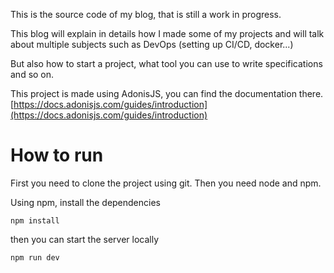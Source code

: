 This is the source code of my blog, that is still a work in progress.

This blog will explain in details how I made some of my projects and will talk about multiple subjects such as DevOps (setting up CI/CD, docker...)

But also how to start a project, what tool you can use to write specifications and so on.

This project is made using AdonisJS, you can find the documentation there.
[https://docs.adonisjs.com/guides/introduction](https://docs.adonisjs.com/guides/introduction)

# How to run
First you need to clone the project using git.
Then you need node and npm.

Using npm, install the dependencies

```npm install```

then you can start the server locally

```npm run dev```
